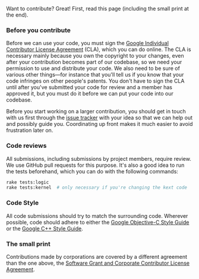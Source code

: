 Want to contribute? Great! First, read this page (including the small print at the end).

### Before you contribute
Before we can use your code, you must sign the
[Google Individual Contributor License Agreement](https://developers.google.com/open-source/cla/individual)
(CLA), which you can do online. The CLA is necessary mainly because you own the
copyright to your changes, even after your contribution becomes part of our
codebase, so we need your permission to use and distribute your code. We also
need to be sure of various other things—for instance that you'll tell us if you
know that your code infringes on other people's patents. You don't have to sign
the CLA until after you've submitted your code for review and a member has
approved it, but you must do it before we can put your code into our codebase.

Before you start working on a larger contribution, you should get in touch with
us first through the [issue tracker](https://github.com/google/santa/issues)
with your idea so that we can help out and possibly guide you. Coordinating up 
front makes it much easier to avoid frustration later on.

### Code reviews
All submissions, including submissions by project members, require review. We
use GitHub pull requests for this purpose. It's also a good idea to run the
tests beforehand, which you can do with the following commands:

```sh
rake tests:logic
rake tests:kernel  # only necessary if you're changing the kext code
```
### Code Style

All code submissions should try to match the surrounding code.  Wherever possible,
code should adhere to either the
[Google Objective-C Style Guide](https://google.github.io/styleguide/objcguide.xml)
or the [Google C++ Style Guide](https://google.github.io/styleguide/cppguide.html).

### The small print
Contributions made by corporations are covered by a different agreement than
the one above, the [Software Grant and Corporate Contributor License Agreement](https://developers.google.com/open-source/cla/corporate).
